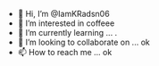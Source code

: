 - 👋 Hi, I’m @IamKRadsn06
- 👀 I’m interested in coffeee
- 🌱 I’m currently learning ... .
- 💞️ I’m looking to collaborate on ... ok
- 📫 How to reach me ... ok

<!---
IamKRadsn06/IamKRadsn06 is a ✨ special ✨ repository because its `README.md` (this file) appears on your GitHub profile.
You can click the Preview link to take a look at your changes.
--->
